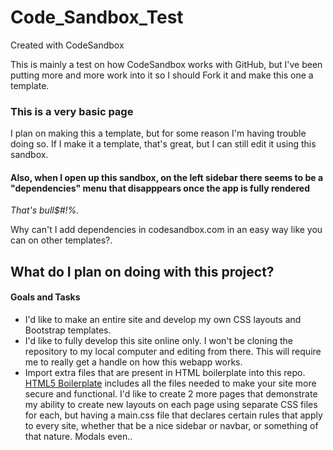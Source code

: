 # Code_Sandbox_Test
Created with CodeSandbox

This is mainly a test on how CodeSandbox works with GitHub, but I've been putting more and more work into it so I should Fork it and make this one a template.

### This is a very basic page ###

I plan on making this a template, but for some reason I'm having trouble doing so.  If I make it a template, that's great, but I can still edit it using this sandbox.

#### Also, when I open up this sandbox, on the left sidebar there seems to be a "dependencies" menu that disapppears once the app is fully rendered

*That's bull$#!%.*

Why can't I add dependencies in codesandbox.com in an easy way like you can on other templates?.

## What do I plan on doing with this project?

#### Goals and Tasks

* I'd like to make an entire site and develop my own CSS layouts and Bootstrap templates.
* I'd like to fully develop this site online only.  I won't be cloning the repository to my local computer and editing from there.  This will require me to really get a handle on how this webapp works.
* Import extra files that are present in HTML boilerplate into this repo.  [HTML5 Boilerplate](http://html5boilerplate.com) includes all the files needed to make your site more secure and functional.  I'd like to create 2 more pages that demonstrate my ability to create new layouts on each page using separate CSS files for each, but having a main.css file that declares certain rules that apply to every site, whether that be a nice sidebar or navbar, or something of that nature.  Modals even..